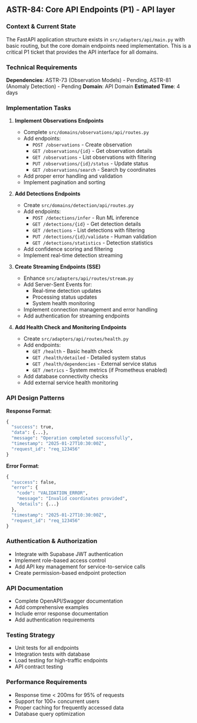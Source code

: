 ## **ASTR-84: Core API Endpoints (P1) - API layer**

### **Context & Current State**
The FastAPI application structure exists in `src/adapters/api/main.py` with basic routing, but the core domain endpoints need implementation. This is a critical P1 ticket that provides the API interface for all domains.

### **Technical Requirements**

**Dependencies**: ASTR-73 (Observation Models) - Pending, ASTR-81 (Anomaly Detection) - Pending
**Domain**: API Domain
**Estimated Time**: 4 days

### **Implementation Tasks**

1. **Implement Observations Endpoints**
   - Complete `src/domains/observations/api/routes.py`
   - Add endpoints:
     - `POST /observations` - Create observation
     - `GET /observations/{id}` - Get observation details
     - `GET /observations` - List observations with filtering
     - `PUT /observations/{id}/status` - Update status
     - `GET /observations/search` - Search by coordinates
   - Add proper error handling and validation
   - Implement pagination and sorting

2. **Add Detections Endpoints**
   - Create `src/domains/detection/api/routes.py`
   - Add endpoints:
     - `POST /detections/infer` - Run ML inference
     - `GET /detections/{id}` - Get detection details
     - `GET /detections` - List detections with filtering
     - `PUT /detections/{id}/validate` - Human validation
     - `GET /detections/statistics` - Detection statistics
   - Add confidence scoring and filtering
   - Implement real-time detection streaming

3. **Create Streaming Endpoints (SSE)**
   - Enhance `src/adapters/api/routes/stream.py`
   - Add Server-Sent Events for:
     - Real-time detection updates
     - Processing status updates
     - System health monitoring
   - Implement connection management and error handling
   - Add authentication for streaming endpoints

4. **Add Health Check and Monitoring Endpoints**
   - Create `src/adapters/api/routes/health.py`
   - Add endpoints:
     - `GET /health` - Basic health check
     - `GET /health/detailed` - Detailed system status
     - `GET /health/dependencies` - External service status
     - `GET /metrics` - System metrics (if Prometheus enabled)
   - Add database connectivity checks
   - Add external service health monitoring

### **API Design Patterns**

**Response Format**:
```python
{
  "success": true,
  "data": {...},
  "message": "Operation completed successfully",
  "timestamp": "2025-01-27T10:30:00Z",
  "request_id": "req_123456"
}
```

**Error Format**:
```python
{
  "success": false,
  "error": {
    "code": "VALIDATION_ERROR",
    "message": "Invalid coordinates provided",
    "details": {...}
  },
  "timestamp": "2025-01-27T10:30:00Z",
  "request_id": "req_123456"
}
```

### **Authentication & Authorization**
- Integrate with Supabase JWT authentication
- Implement role-based access control
- Add API key management for service-to-service calls
- Create permission-based endpoint protection

### **API Documentation**
- Complete OpenAPI/Swagger documentation
- Add comprehensive examples
- Include error response documentation
- Add authentication requirements

### **Testing Strategy**
- Unit tests for all endpoints
- Integration tests with database
- Load testing for high-traffic endpoints
- API contract testing

### **Performance Requirements**
- Response time < 200ms for 95% of requests
- Support for 100+ concurrent users
- Proper caching for frequently accessed data
- Database query optimization